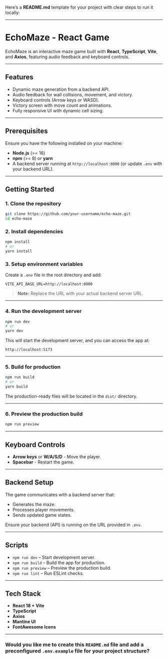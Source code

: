 Here’s a **README.md** template for your project with clear steps to run it locally:

---

# **EchoMaze - React Game**

EchoMaze is an interactive maze game built with **React**, **TypeScript**, **Vite**, and **Axios**, featuring audio feedback and keyboard controls.

---

## **Features**

* Dynamic maze generation from a backend API.
* Audio feedback for wall collisions, movement, and victory.
* Keyboard controls (Arrow keys or WASD).
* Victory screen with move count and animations.
* Fully responsive UI with dynamic cell sizing.

---

## **Prerequisites**

Ensure you have the following installed on your machine:

* **Node.js** (>= 16)
* **npm** (>= 8) or **yarn**
* A backend server running at `http://localhost:8000` (or update `.env` with your backend URL).

---

## **Getting Started**

### 1. **Clone the repository**

```bash
git clone https://github.com/your-username/echo-maze.git
cd echo-maze
```

### 2. **Install dependencies**

```bash
npm install
# or
yarn install
```

### 3. **Setup environment variables**

Create a `.env` file in the root directory and add:

```env
VITE_API_BASE_URL=http://localhost:8000
```

> **Note:** Replace the URL with your actual backend server URL.

---

### 4. **Run the development server**

```bash
npm run dev
# or
yarn dev
```

This will start the development server, and you can access the app at:

```
http://localhost:5173
```

---

### 5. **Build for production**

```bash
npm run build
# or
yarn build
```

The production-ready files will be located in the `dist/` directory.

---

### 6. **Preview the production build**

```bash
npm run preview
```

---

## **Keyboard Controls**

* **Arrow keys** or **W/A/S/D** - Move the player.
* **Spacebar** - Restart the game.

---

## **Backend Setup**

The game communicates with a backend server that:

* Generates the maze.
* Processes player movements.
* Sends updated game states.

Ensure your backend (API) is running on the URL provided in `.env`.

---

## **Scripts**

* `npm run dev` – Start development server.
* `npm run build` – Build the app for production.
* `npm run preview` – Preview the production build.
* `npm run lint` – Run ESLint checks.

---

## **Tech Stack**

* **React 18 + Vite**
* **TypeScript**
* **Axios**
* **Mantine UI**
* **FontAwesome Icons**

---

### **Would you like me to create this `README.md` file and add a preconfigured `.env.example` file for your project structure?**
